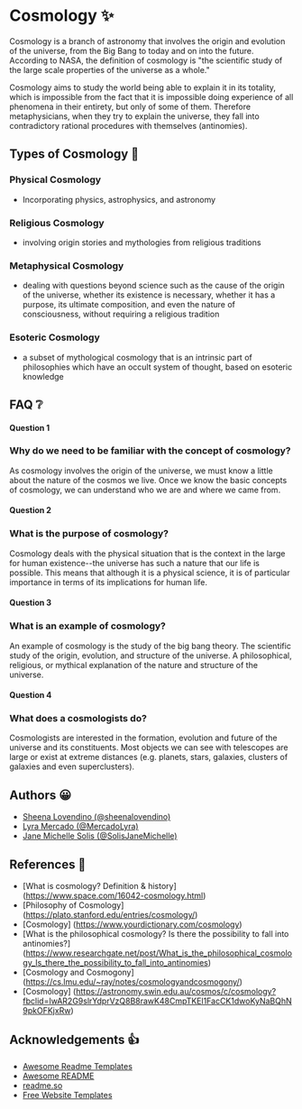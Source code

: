 
# Cosmology ✨

Cosmology is a branch of astronomy that involves the origin and evolution of the universe, from the Big Bang to today and on into the future. According to NASA, the definition of cosmology is "the scientific study of the large scale properties of the universe as a whole."

Cosmology aims to study the world being able to explain it in its totality, which is impossible from the fact that it is impossible doing experience of all phenomena in their entirety, but only of some of them. Therefore metaphysicians, when they try to explain the universe, they fall into contradictory rational procedures with themselves (antinomies).

## Types of Cosmology 📝

### Physical Cosmology
- Incorporating physics, astrophysics, and astronomy
### Religious Cosmology
- involving origin stories and mythologies from religious traditions
### Metaphysical Cosmology
- dealing with questions beyond science such as the cause of the origin of the universe, whether its existence is necessary, whether it has a purpose, its ultimate composition, and even the nature of consciousness, without requiring a religious tradition
### Esoteric Cosmology
- a subset of mythological cosmology that is an intrinsic part of philosophies which have an occult system of thought, based on esoteric knowledge
## FAQ ❔

#### Question 1
### Why do we need to be familiar with the concept of cosmology?

As cosmology involves the origin of the universe, we must know a little about the nature of the cosmos we live. Once we know the basic concepts of cosmology, we can understand who we are and where we came from. 


#### Question 2
### What is the purpose of cosmology?

Cosmology deals with the physical situation that is the context in the large for human existence--the universe has such a nature that our life is possible. This means that although it is a physical science, it is of particular importance in terms of its implications for human life.

#### Question 3
### What is an example of cosmology?

An example of cosmology is the study of the big bang theory. The scientific study of the origin, evolution, and structure of the universe. A philosophical, religious, or mythical explanation of the nature and structure of the universe.

#### Question 4
### What does a cosmologists do?

Cosmologists are interested in the formation, evolution and future of the universe and its constituents. Most objects we can see with telescopes are large or exist at extreme distances (e.g. planets, stars, galaxies, clusters of galaxies and even superclusters).
## Authors 😀

- [Sheena Lovendino (@sheenalovendino)](https://github.com/sheenalovendino)
- [Lyra Mercado (@MercadoLyra)](https://github.com/MercadoLyra)
- [Jane Michelle Solis (@SolisJaneMichelle)](https://github.com/SolisJaneMichelle)


## References 🔗

- [What is cosmology? Definition & history] (https://www.space.com/16042-cosmology.html)
- [Philosophy of Cosmology] (https://plato.stanford.edu/entries/cosmology/)
- [Cosmology] (https://www.yourdictionary.com/cosmology)
- [What is the philosophical cosmology? Is there the possibility to fall into antinomies?] (https://www.researchgate.net/post/What_is_the_philosophical_cosmology_Is_there_the_possibility_to_fall_into_antinomies)
- [Cosmology and Cosmogony] (https://cs.lmu.edu/~ray/notes/cosmologyandcosmogony/) 
- [Cosmology] (https://astronomy.swin.edu.au/cosmos/c/cosmology?fbclid=IwAR2G9slrYdprVzQ8B8rawK48CmpTKEl1FacCK1dwoKyNaBQhN9pkOFKjxRw)
## Acknowledgements 👍

 - [Awesome Readme Templates](https://awesomeopensource.com/project/elangosundar/awesome-README-templates)
 - [Awesome README](https://github.com/matiassingers/awesome-readme)
 - [readme.so](https://readme.so/editor)
 - [Free Website Templates](https://freewebsitetemplates.com/)
